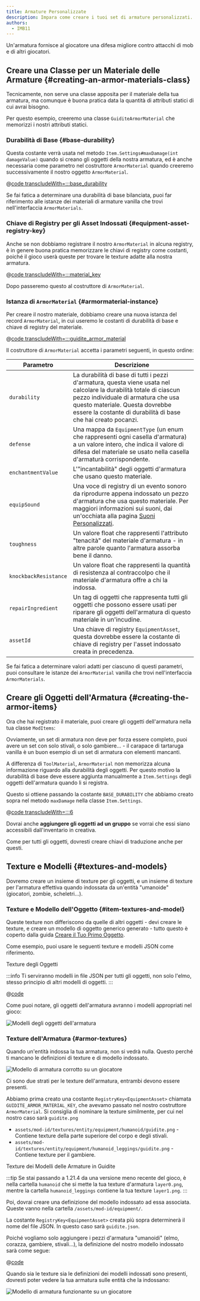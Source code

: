 ```yaml
---
title: Armature Personalizzate
description: Impara come creare i tuoi set di armature personalizzati.
authors:
  - IMB11
---
```


Un'armatura fornisce al giocatore una difesa migliore contro attacchi di mob e di altri giocatori.

## Creare una Classe per un Materiale delle Armature {#creating-an-armor-materials-class}

Tecnicamente, non serve una classe apposita per il materiale della tua armatura, ma comunque è buona pratica data la quantità di attributi statici di cui avrai bisogno.

Per questo esempio, creeremo una classe `GuiditeArmorMaterial` che memorizzi i nostri attributi statici.

### Durabilità di Base {#base-durability}

Questa costante verrà usata nel metodo `Item.Settings#maxDamage(int damageValue)` quando si creano gli oggetti della nostra armatura, ed è anche necessaria come parametro nel costruttore `ArmorMaterial` quando creeremo successivamente il nostro oggetto `ArmorMaterial`.

@[code transcludeWith=:::base_durability](@/reference/latest/src/main/java/com/example/docs/item/armor/GuiditeArmorMaterial.java)

Se fai fatica a determinare una durabilità di base bilanciata, puoi far riferimento alle istanze dei materiali di armature vanilla che trovi nell'interfaccia `ArmorMaterials`.

### Chiave di Registry per gli Asset Indossati {#equipment-asset-registry-key}

Anche se non dobbiamo registrare il nostro `ArmorMaterial` in alcuna registry, è in genere buona pratica memorizzare le chiavi di registry come costanti, poiché il gioco userà queste per trovare le texture adatte alla nostra armatura.

@[code transcludeWith=:::material_key](@/reference/latest/src/main/java/com/example/docs/item/armor/GuiditeArmorMaterial.java)

Dopo passeremo questo al costruttore di `ArmorMaterial`.

### Istanza di `ArmorMaterial` {#armormaterial-instance}

Per creare il nostro materiale, dobbiamo creare una nuova istanza del record `ArmorMaterial`, in cui useremo le costanti di durabilità di base e chiave di registry del materiale.

@[code transcludeWith=:::guidite_armor_material](@/reference/latest/src/main/java/com/example/docs/item/armor/GuiditeArmorMaterial.java)

Il costruttore di `ArmorMaterial` accetta i parametri seguenti, in questo ordine:

| Parametro             | Descrizione                                                                                                                                                                                                                                                                                  |
| --------------------- | -------------------------------------------------------------------------------------------------------------------------------------------------------------------------------------------------------------------------------------------------------------------------------------------- |
| `durability`          | La durabilità di base di tutti i pezzi d'armatura, questa viene usata nel calcolare la durabilità totale di ciascun pezzo individuale di armatura che usa questo materiale. Questa dovrebbe essere la costante di durabilità di base che hai creato pocanzi. |
| `defense`             | Una mappa da `EquipmentType` (un enum che rappresenti ogni casella d'armatura) a un valore intero, che indica il valore di difesa del materiale se usato nella casella d'armaturà corrispondente.                                                         |
| `enchantmentValue`    | L'"incantabilità" degli oggetti d'armatura che usano questo materiale.                                                                                                                                                                                                       |
| `equipSound`          | Una voce di registry di un evento sonoro da riprodurre appena indossato un pezzo d'armatura che usa questo materiale. Per maggiori informazioni sui suoni, dai un'occhiata alla pagina [Suoni Personalizzati](../sounds/custom).                             |
| `toughness`           | Un valore float che rappresenti l'attributo "tenacità" del materiale d'armatura - in altre parole quanto l'armatura assorba bene il danno.                                                                                                                                   |
| `knockbackResistance` | Un valore float che rappresenti la quantità di resistenza al contraccolpo che il materiale d'armatura offre a chi la indossa.                                                                                                                                                |
| `repairIngredient`    | Un tag di oggetti che rappresenta tutti gli oggetti che possono essere usati per riparare gli oggetti dell'armatura di questo materiale in un'incudine.                                                                                                                      |
| `assetId`             | Una chiave di registry `EquipmentAsset`, questa dovrebbe essere la costante di chiave di registry per l'asset indossato creata in precedenza.                                                                                                                                |

Se fai fatica a determinare valori adatti per ciascuno di questi parametri, puoi consultare le istanze dei `ArmorMaterial` vanilla che trovi nell'interfaccia `ArmorMaterials`.

## Creare gli Oggetti dell'Armatura {#creating-the-armor-items}

Ora che hai registrato il materiale, puoi creare gli oggetti dell'armatura nella tua classe `ModItems`:

Ovviamente, un set di armatura non deve per forza essere completo, puoi avere un set con solo stivali, o solo gambiere... - il carapace di tartaruga vanilla è un buon esempio di un set di armatura con elementi mancanti.

A differenza di `ToolMaterial`, `ArmorMaterial` non memorizza alcuna informazione riguardo alla durabilità degli oggetti. Per questo motivo la durabilità di base deve essere aggiunta manualmente a `Item.Settings` degli oggetti dell'armatura quando li si registra.

Questo si ottiene passando la costante `BASE_DURABILITY` che abbiamo creato sopra nel metodo `maxDamage` nella classe `Item.Settings`.

@[code transcludeWith=:::6](@/reference/latest/src/main/java/com/example/docs/item/ModItems.java)

Dovrai anche **aggiungere gli oggetti ad un gruppo** se vorrai che essi siano accessibili dall'inventario in creativa.

Come per tutti gli oggetti, dovresti creare chiavi di traduzione anche per questi.

## Texture e Modelli {#textures-and-models}

Dovremo creare un insieme di texture per gli oggetti, e un insieme di texture per l'armatura effettiva quando indossata da un'entità "umanoide" (giocatori, zombie, scheletri...).

### Texture e Modello dell'Oggetto {#item-textures-and-model}

Queste texture non differiscono da quelle di altri oggetti - devi creare le texture, e creare un modello di oggetto generico generato - tutto questo è coperto dalla guida [Creare il Tuo Primo Oggetto](./first-item#adding-a-texture-and-model).

Come esempio, puoi usare le seguenti texture e modelli JSON come riferimento.

<DownloadEntry visualURL="/assets/develop/items/armor_0.png" downloadURL="/assets/develop/items/example_armor_item_textures.zip">Texture degli Oggetti</DownloadEntry>

:::info
Ti serviranno modelli in file JSON per tutti gli oggetti, non solo l'elmo, stesso principio di altri modelli di oggetti.
:::

@[code](@/reference/latest/src/main/generated/assets/fabric-docs-reference/models/item/guidite_helmet.json)

Come puoi notare, gli oggetti dell'armatura avranno i modelli appropriati nel gioco:

![Modelli degli oggetti dell'armatura](/assets/develop/items/armor_1.png)

### Texture dell'Armatura {#armor-textures}

Quando un'entità indossa la tua armatura, non si vedrà nulla. Questo perché ti mancano le definizioni di texture e di modello indossato.

![Modello di armatura corrotto su un giocatore](/assets/develop/items/armor_2.png)

Ci sono due strati per le texture dell'armatura, entrambi devono essere presenti.

Abbiamo prima creato una costante `RegistryKey<EquipmentAsset>` chiamata `GUIDITE_ARMOR_MATERIAL_KEY`, che avevamo passato nel nostro costruttore `ArmorMaterial`. Si consiglia di nominare la texture similmente, per cui nel nostro caso sarà `guidite.png`

- `assets/mod-id/textures/entity/equipment/humanoid/guidite.png` - Contiene texture della parte superiore del corpo e degli stivali.
- `assets/mod-id/textures/entity/equipment/humanoid_leggings/guidite.png` - Contiene texture per il gambiere.

<DownloadEntry downloadURL="/assets/develop/items/example_armor_layer_textures.zip">Texture dei Modelli delle Armature in Guidite</DownloadEntry>

:::tip
Se stai passando a 1.21.4 da una versione meno recente del gioco, è nella cartella `humanoid` che si mette la tua texture d'armatura `layer0.png`, mentre la cartella `humanoid_leggings` contiene la tua texture `layer1.png`.
:::

Poi, dovrai creare una definizione del modello indossato ad essa associata. Queste vanno nella cartella `/assets/mod-id/equipment/`.

La costante `RegistryKey<EquipmentAsset>` creata più sopra determinerà il nome del file JSON. In questo caso sarà `guidite.json`.

Poiché vogliamo solo aggiungere i pezzi d'armatura "umanoidi" (elmo, corazza, gambiere, stivali...), la definizione del nostro modello indossato sarà come segue:

@[code](@/reference/latest/src/main/resources/assets/fabric-docs-reference/equipment/guidite.json)

Quando sia le texture sia le definizioni dei modelli indossati sono presenti, dovresti poter vedere la tua armatura sulle entità che la indossano:

![Modello di armatura funzionante su un giocatore](/assets/develop/items/armor_3.png)

<!-- TODO: A guide on creating equipment for dyeable armor could prove useful. -->

